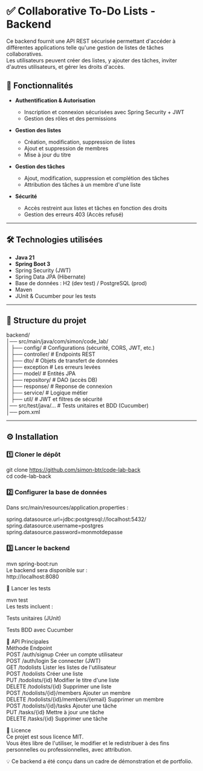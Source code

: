 # ✅ Collaborative To-Do Lists - Backend

Ce backend fournit une API REST sécurisée permettant d'accéder à différentes applications telle qu'une gestion de listes de tâches collaboratives.  
Les utilisateurs peuvent créer des listes, y ajouter des tâches, inviter d'autres utilisateurs, et gérer les droits d'accès.

## 🚀 Fonctionnalités

- **Authentification & Autorisation**
  - Inscription et connexion sécurisées avec Spring Security + JWT
  - Gestion des rôles et des permissions

- **Gestion des listes**
  - Création, modification, suppression de listes
  - Ajout et suppression de membres
  - Mise à jour du titre

- **Gestion des tâches**
  - Ajout, modification, suppression et complétion des tâches
  - Attribution des tâches à un membre d'une liste

- **Sécurité**
  - Accès restreint aux listes et tâches en fonction des droits
  - Gestion des erreurs 403 (Accès refusé)

---

## 🛠️ Technologies utilisées

- **Java 21**
- **Spring Boot 3**
- Spring Security (JWT)
- Spring Data JPA (Hibernate)
- Base de données : H2 (dev test) / PostgreSQL (prod)
- Maven
- JUnit & Cucumber pour les tests

---

## 📂 Structure du projet

backend/  
│── src/main/java/com/simon/code_lab/  
│ ├── config/ # Configurations (sécurité, CORS, JWT, etc.)  
│ ├── controller/ # Endpoints REST  
│ ├── dto/ # Objets de transfert de données  
│ ├── exception # Les erreurs levées  
│ ├── model/ # Entités JPA  
│ ├── repository/ # DAO (accès DB)  
│ ├── response/ # Reponse de connexion  
│ ├── service/ # Logique métier  
│ ├── util/ # JWT et filtres de sécurité  
│── src/test/java/... # Tests unitaires et BDD (Cucumber)  
│── pom.xml  

---

## ⚙️ Installation

### 1️⃣ Cloner le dépôt
git clone https://github.com/simon-btr/code-lab-back  
cd code-lab-back

### 2️⃣ Configurer la base de données
Dans src/main/resources/application.properties :

spring.datasource.url=jdbc:postgresql://localhost:5432/  
spring.datasource.username=postgres  
spring.datasource.password=monmotdepasse  

### 3️⃣ Lancer le backend
mvn spring-boot:run  
Le backend sera disponible sur :  
http://localhost:8080

🧪 Lancer les tests

mvn test  
Les tests incluent :

Tests unitaires (JUnit)

Tests BDD avec Cucumber

📡 API Principales  
Méthode	Endpoint  
POST	/auth/signup	                Créer un compte utilisateur  
POST	/auth/login	                    Se connecter (JWT)  
GET	/todolists	                        Lister les listes de l'utilisateur  
POST	/todolists	                    Créer une liste  
PUT	/todolists/{id}	                    Modifier le titre d'une liste  
DELETE	/todolists/{id}	                Supprimer une liste  
POST	/todolists/{id}/members	        Ajouter un membre  
DELETE	/todolists/{id}/members/{email}	Supprimer un membre  
POST	/todolists/{id}/tasks	        Ajouter une tâche  
PUT	/tasks/{id}                         Mettre à jour une tâche  
DELETE	/tasks/{id}	                    Supprimer une tâche  

📄 Licence  
Ce projet est sous licence MIT.  
Vous êtes libre de l'utiliser, le modifier et le redistribuer à des fins personnelles ou professionnelles, avec attribution.

💡 Ce backend a été conçu dans un cadre de démonstration et de portfolio.